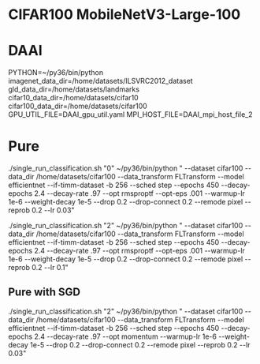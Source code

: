 # CIFAR100  MobileNetV3-Large-100


# DAAI
PYTHON=~/py36/bin/python
imagenet_data_dir=/home/datasets/ILSVRC2012_dataset
gld_data_dir=/home/datasets/landmarks
cifar10_data_dir=/home/datasets/cifar10
cifar100_data_dir=/home/datasets/cifar100
GPU_UTIL_FILE=DAAI_gpu_util.yaml
MPI_HOST_FILE=DAAI_mpi_host_file_2



# Pure
./single_run_classification.sh "0"  ~/py36/bin/python " --dataset cifar100 --data_dir /home/datasets/cifar100 --data_transform FLTransform --model efficientnet --if-timm-dataset -b 256 --sched step --epochs 450 --decay-epochs 2.4 --decay-rate .97 --opt rmsproptf --opt-eps .001 --warmup-lr 1e-6 --weight-decay 1e-5 --drop 0.2 --drop-connect 0.2 --remode pixel --reprob 0.2 --lr 0.03"


./single_run_classification.sh "2"  ~/py36/bin/python " --dataset cifar100 --data_dir /home/datasets/cifar100 --data_transform FLTransform --model efficientnet --if-timm-dataset -b 256 --sched step --epochs 450 --decay-epochs 2.4 --decay-rate .97 --opt rmsproptf --opt-eps .001 --warmup-lr 1e-6 --weight-decay 1e-5 --drop 0.2 --drop-connect 0.2 --remode pixel --reprob 0.2 --lr 0.1"


## Pure with SGD

./single_run_classification.sh "2"  ~/py36/bin/python " --dataset cifar100 --data_dir /home/datasets/cifar100 --data_transform FLTransform --model efficientnet --if-timm-dataset -b 256 --sched step --epochs 450 --decay-epochs 2.4 --decay-rate .97 --opt momentum --warmup-lr 1e-6 --weight-decay 1e-5 --drop 0.2 --drop-connect 0.2 --remode pixel --reprob 0.2 --lr 0.03"




